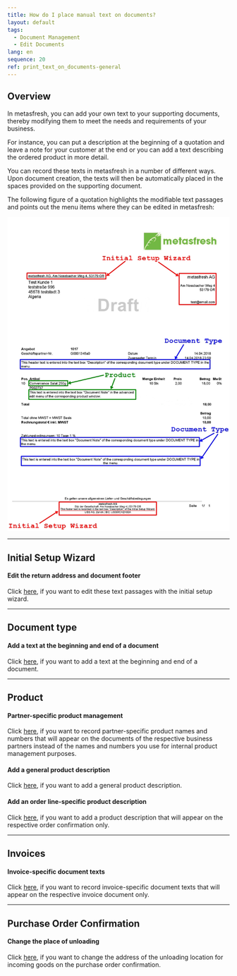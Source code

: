 ```yaml
---
title: How do I place manual text on documents?
layout: default
tags:
  - Document Management
  - Edit Documents
lang: en
sequence: 20
ref: print_text_on_documents-general
---
```


## Overview
In metasfresh, you can add your own text to your supporting documents, thereby modifying them to meet the needs and requirements of your business.

For instance, you can put a description at the beginning of a quotation and leave a note for your customer at the end or you can add a text describing the ordered product in more detail.

You can record these texts in metasfresh in a number of different ways. Upon document creation, the texts will then be automatically placed in the spaces provided on the supporting document.

The following figure of a quotation highlights the modifiable text passages and points out the menu items where they can be edited in metasfresh:

<kbd><img src="assets/Text on documents.png" alt="Fig.: Modifiable document texts with their respective menu items"></kbd>

---

## Initial Setup Wizard

#### Edit the return address and document footer
Click [here](InitialSetupWizard), if you want to edit these text passages with the initial setup wizard.

---

## Document type

#### Add a text at the beginning and end of a document
Click [here](Print_text_on_documents-doctype), if you want to add a text at the beginning and end of a document.

---

## Product

#### Partner-specific product management
Click [here](Partner-specific_products), if you want to record partner-specific product names and numbers that will appear on the documents of the respective business partners instead of the names and numbers you use for internal product management purposes.

#### Add a general product description
Click [here](Print_text_on_documents-product), if you want to add a general product description.

#### Add an order line-specific product description
Click [here](Order_line-specific_product_description), if you want to add a product description that will appear on the respective order confirmation only.

---

## Invoices

#### Invoice-specific document texts
Click [here](Invoice-specific_document_texts), if you want to record invoice-specific document texts that will appear on the respective invoice document only.

---

## Purchase Order Confirmation

#### Change the place of unloading
Click [here](Change_place_of_unloading), if you want to change the address of the unloading location for incoming goods on the purchase order confirmation.
